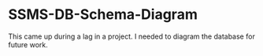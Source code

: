 # SSMS-DB-Schema-Diagram
This came up during a lag in a project.  I needed to diagram the database for future work.  
